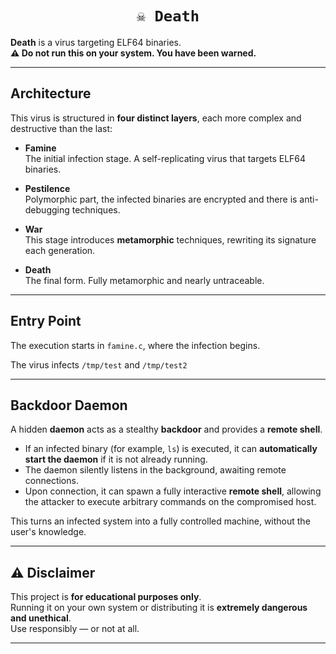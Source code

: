<h1 align=center><code>☠️ Death</code></h1>

**Death** is a virus targeting ELF64 binaries.   
**⚠️ Do not run this on your system. You have been warned.**

---

##  Architecture

This virus is structured in **four distinct layers**, each more complex and destructive than the last:

- **Famine**  
  The initial infection stage. A self-replicating virus that targets ELF64 binaries.

- **Pestilence**  
  Polymorphic part, the infected binaries are encrypted and there is anti-debugging techniques.

- **War**  
  This stage introduces **metamorphic** techniques, rewriting its signature each generation.

- **Death**  
  The final form. Fully metamorphic and nearly untraceable.

---

##  Entry Point

The execution starts in `famine.c`, where the infection begins.

The virus infects `/tmp/test` and `/tmp/test2`

---

##  Backdoor Daemon

A hidden **daemon** acts as a stealthy **backdoor** and provides a **remote shell**.

- If an infected binary (for example, `ls`) is executed, it can **automatically start the daemon** if it is not already running.
- The daemon silently listens in the background, awaiting remote connections.
- Upon connection, it can spawn a fully interactive **remote shell**, allowing the attacker to execute arbitrary commands on the compromised host.

This turns an infected system into a fully controlled machine, without the user's knowledge.

---

## ⚠️ Disclaimer

This project is **for educational purposes only**.  
Running it on your own system or distributing it is **extremely dangerous and unethical**.  
Use responsibly — or not at all.

---
